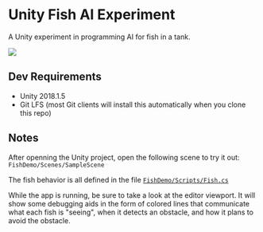 # Unity Fish AI Experiment

A Unity experiment in programming AI for fish in a tank.

[![](Documentation/Images/Unity_Fish_AI_Video_Thumb.jpg)](https://vimeo.com/280649279)



## Dev Requirements

- Unity 2018.1.5
- Git LFS (most Git clients will install this automatically when you clone this repo)



## Notes

After openning the Unity project, open the following scene to try it out: `FishDemo/Scenes/SampleScene`

The fish behavior is all defined in the file [`FishDemo/Scripts/Fish.cs`](Assets/FishDemo/Scripts/Fish.cs)

While the app is running, be sure to take a look at the editor viewport. It will show some debugging aids in the form of colored lines that communicate what each fish is "seeing", when it detects an obstacle, and how it plans to avoid the obstacle.


